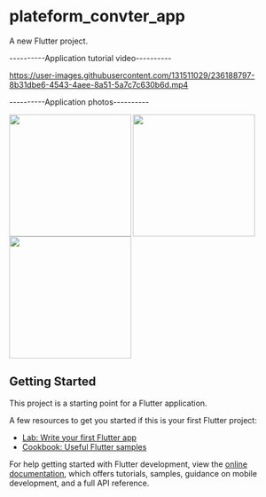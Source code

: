 # plateform_convter_app

A new Flutter project.

----------Application tutorial video----------

https://user-images.githubusercontent.com/131511029/236188797-8b31dbe6-4543-4aee-8a51-5a7c7c630b6d.mp4


----------Application photos----------

<img align="left" src="https://user-images.githubusercontent.com/131511029/236381626-9fe80435-168c-4a18-aab1-a8b839c5c687.png" width="220px">
<img align="left" src="https://user-images.githubusercontent.com/131511029/236381671-c9100fdb-3a05-4ad0-bf54-0f11b86d6440.png" width="220px">
<img src="https://user-images.githubusercontent.com/131511029/236381729-9365845e-8ac7-45e0-be99-805d06127be0.png" width="220px">


## Getting Started

This project is a starting point for a Flutter application.

A few resources to get you started if this is your first Flutter project:

- [Lab: Write your first Flutter app](https://docs.flutter.dev/get-started/codelab)
- [Cookbook: Useful Flutter samples](https://docs.flutter.dev/cookbook)

For help getting started with Flutter development, view the
[online documentation](https://docs.flutter.dev/), which offers tutorials,
samples, guidance on mobile development, and a full API reference.
